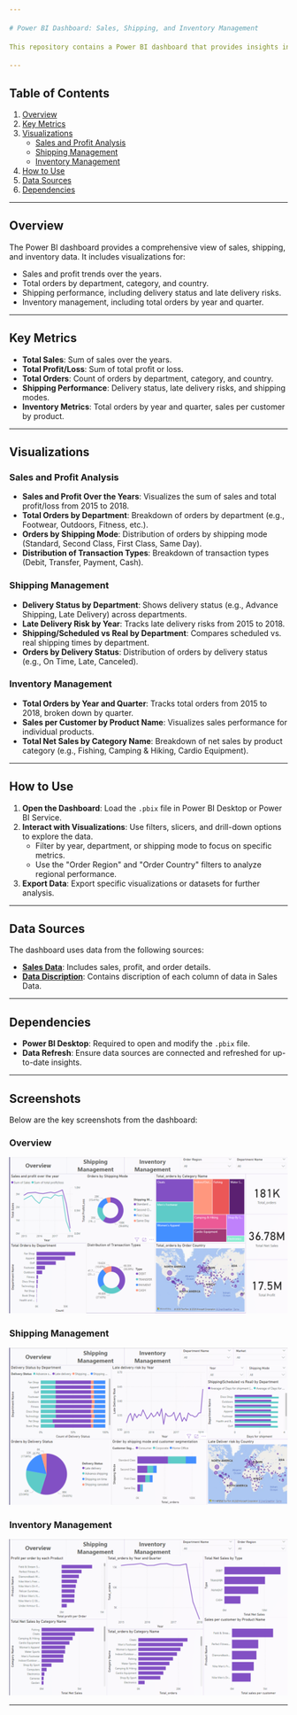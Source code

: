 ```yaml
---

# Power BI Dashboard: Sales, Shipping, and Inventory Management

This repository contains a Power BI dashboard that provides insights into sales performance, shipping management, and inventory management. The dashboard is designed to help businesses analyze key metrics, track orders, and optimize operations.

---
```


## Table of Contents
1. [Overview](#overview)
2. [Key Metrics](#key-metrics)
3. [Visualizations](#visualizations)
   - [Sales and Profit Analysis](#sales-and-profit-analysis)
   - [Shipping Management](#shipping-management)
   - [Inventory Management](#inventory-management)
4. [How to Use](#how-to-use)
5. [Data Sources](#data-sources)
6. [Dependencies](#dependencies)

---

## Overview

The Power BI dashboard provides a comprehensive view of sales, shipping, and inventory data. It includes visualizations for:
- Sales and profit trends over the years.
- Total orders by department, category, and country.
- Shipping performance, including delivery status and late delivery risks.
- Inventory management, including total orders by year and quarter.

---

## Key Metrics

- **Total Sales**: Sum of sales over the years.
- **Total Profit/Loss**: Sum of total profit or loss.
- **Total Orders**: Count of orders by department, category, and country.
- **Shipping Performance**: Delivery status, late delivery risks, and shipping modes.
- **Inventory Metrics**: Total orders by year and quarter, sales per customer by product.

---

## Visualizations

### Sales and Profit Analysis
- **Sales and Profit Over the Years**: Visualizes the sum of sales and total profit/loss from 2015 to 2018.
- **Total Orders by Department**: Breakdown of orders by department (e.g., Footwear, Outdoors, Fitness, etc.).
- **Orders by Shipping Mode**: Distribution of orders by shipping mode (Standard, Second Class, First Class, Same Day).
- **Distribution of Transaction Types**: Breakdown of transaction types (Debit, Transfer, Payment, Cash).

### Shipping Management
- **Delivery Status by Department**: Shows delivery status (e.g., Advance Shipping, Late Delivery) across departments.
- **Late Delivery Risk by Year**: Tracks late delivery risks from 2015 to 2018.
- **Shipping/Scheduled vs Real by Department**: Compares scheduled vs. real shipping times by department.
- **Orders by Delivery Status**: Distribution of orders by delivery status (e.g., On Time, Late, Canceled).

### Inventory Management
- **Total Orders by Year and Quarter**: Tracks total orders from 2015 to 2018, broken down by quarter.
- **Sales per Customer by Product Name**: Visualizes sales performance for individual products.
- **Total Net Sales by Category Name**: Breakdown of net sales by product category (e.g., Fishing, Camping & Hiking, Cardio Equipment).

---

## How to Use

1. **Open the Dashboard**: Load the `.pbix` file in Power BI Desktop or Power BI Service.
2. **Interact with Visualizations**: Use filters, slicers, and drill-down options to explore the data.
   - Filter by year, department, or shipping mode to focus on specific metrics.
   - Use the "Order Region" and "Order Country" filters to analyze regional performance.
3. **Export Data**: Export specific visualizations or datasets for further analysis.

---

## Data Sources

The dashboard uses data from the following sources:
- [**Sales Data**](Data/DataCoSupplyChainDataset.csv): Includes sales, profit, and order details.
- [**Data Discription**](Data/DescriptionDataCoSupplyChain.csv): Contains discription of each column of data in Sales Data.

---

## Dependencies

- **Power BI Desktop**: Required to open and modify the `.pbix` file.
- **Data Refresh**: Ensure data sources are connected and refreshed for up-to-date insights.

---

## Screenshots

Below are the key screenshots from the dashboard:

### Overview
![Overview](Images/image1.png)

### Shipping Management
![Shipping Management](Images/image2.png)

### Inventory Management
![Inventory Management](Images/image3.png)

---
